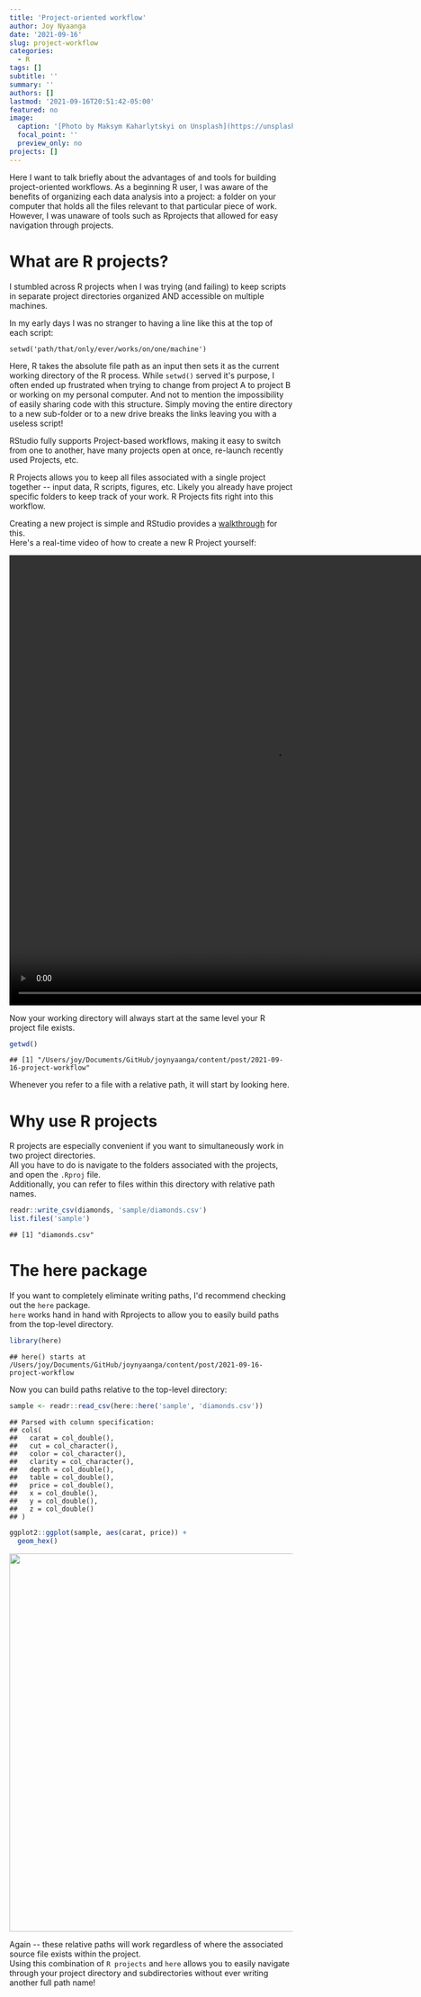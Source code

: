 ```yaml
---
title: 'Project-oriented workflow'
author: Joy Nyaanga
date: '2021-09-16'
slug: project-workflow
categories: 
  - R
tags: []
subtitle: ''
summary: ''
authors: []
lastmod: '2021-09-16T20:51:42-05:00'
featured: no
image:
  caption: '[Photo by Maksym Kaharlytskyi on Unsplash](https://unsplash.com/photos/Q9y3LRuuxmg?utm_source=unsplash&utm_medium=referral&utm_content=creditShareLink )'
  focal_point: ''
  preview_only: no
projects: []
---
```

Here I want to talk briefly about the advantages of and tools for building project-oriented workflows.
As a beginning R user, I was aware of the benefits of organizing each data analysis into a project: 
a folder on your computer that holds all the files relevant to that particular piece of work. 
However, I was unaware of tools such as Rprojects that allowed for easy navigation through projects. 



# What are R projects?

I stumbled across R projects when I was trying (and failing) to keep scripts in separate project directories 
organized AND accessible on multiple machines.

In my early days I was no stranger to having a line like this at the top of each script:   

    setwd('path/that/only/ever/works/on/one/machine')

Here, R takes the absolute file path as an input then sets it as the current working directory of the R process. 
While `setwd()` served it's purpose, I often ended up frustrated when trying to change from project A to project B
or working on my personal computer. And not to mention the impossibility of easily sharing code with this structure.
Simply moving the entire directory to a new sub-folder or to a new drive breaks the links leaving you with a useless script! 

  
RStudio fully supports Project-based workflows, making it easy to switch from one to another, 
have many projects open at once, re-launch recently used Projects, etc.    

R Projects allows you to keep all files associated with a single project together -- input data, R scripts, figures, etc.
Likely you already have project specific folders to keep track of your work. R Projects fits right into this workflow.

Creating a new project is simple and RStudio provides a [walkthrough](https://support.rstudio.com/hc/en-us/articles/200526207-Using-Projects) for this.  
Here's a real-time video of how to create a new R Project yourself:

<video width="940" height="800" controls>
  <source src="tutorial.mp4" type="video/mp4">
</video>

Now your working directory will always start at the same level your R project file exists. 


```r
getwd()
```

```
## [1] "/Users/joy/Documents/GitHub/joynyaanga/content/post/2021-09-16-project-workflow"
```
Whenever you refer to a file with a relative path, it will start by looking here.  

# Why use R projects

R projects are especially convenient if you want to simultaneously work in two project directories.  
All you have to do is navigate to the folders associated with the projects, and open the `.Rproj` file.  
Additionally, you can refer to files within this directory with relative path names.  


```r
readr::write_csv(diamonds, 'sample/diamonds.csv')
list.files('sample')
```

```
## [1] "diamonds.csv"
```

# The **here** package

If you want to completely eliminate writing paths, I'd recommend checking out the `here` package.  
`here` works hand in hand with Rprojects to allow you to easily build paths from the top-level directory.


```r
library(here)
```

```
## here() starts at /Users/joy/Documents/GitHub/joynyaanga/content/post/2021-09-16-project-workflow
```

    
Now you can build paths relative to the top-level directory:

```r
sample <- readr::read_csv(here::here('sample', 'diamonds.csv'))
```

```
## Parsed with column specification:
## cols(
##   carat = col_double(),
##   cut = col_character(),
##   color = col_character(),
##   clarity = col_character(),
##   depth = col_double(),
##   table = col_double(),
##   price = col_double(),
##   x = col_double(),
##   y = col_double(),
##   z = col_double()
## )
```

```r
ggplot2::ggplot(sample, aes(carat, price)) + 
  geom_hex()
```

<img src="{{< blogdown/postref >}}index_files/figure-html/unnamed-chunk-5-1.png" width="672" />

Again -- these relative paths will work regardless of where the associated source file exists within the project.  
Using this combination of `R projects` and `here` allows you to easily navigate through your project directory and 
subdirectories without ever writing another full path name!




